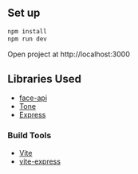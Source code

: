 ## Set up

```sh
npm install
npm run dev
```

Open project at http://localhost:3000

## Libraries Used

- [face-api](https://github.com/justadudewhohacks/face-api.js)
- [Tone](https://tonejs.github.io/)
- [Express](https://expressjs.com/)

### Build Tools

- [Vite](https://vitejs.dev/)
- [vite-express](https://github.com/szymmis/vite-express)
